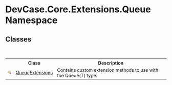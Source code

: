 # DevCase.Core.Extensions.Queue Namespace
 




## Classes
&nbsp;<table><tr><th></th><th>Class</th><th>Description</th></tr><tr><td>![Public class](media/pubclass.gif "Public class")</td><td><a href="T_DevCase_Core_Extensions_Queue_QueueExtensions">QueueExtensions</a></td><td>
Contains custom extension methods to use with the Queue(T) type.</td></tr></table>&nbsp;
